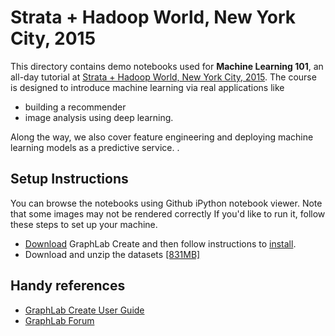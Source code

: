 # Strata + Hadoop World, New York City, 2015

This directory contains demo notebooks used for **Machine Learning 101**, an all-day tutorial at [Strata + Hadoop World, New York City, 2015](http://strataconf.com/big-data-conference-ny-2015/public/schedule/detail/43217).
The course is designed to introduce machine learning via real applications like 
- building a recommender
- image analysis using deep learning. 

Along the way, we also cover feature engineering and deploying machine learning models as a predictive service. .

## Setup Instructions

You can browse the notebooks using Github iPython notebook viewer. Note that some images may not be rendered correctly If you'd like to run it, follow these steps to set up your machine.

- [Download](https://turi.com/download/) GraphLab Create and then follow instructions to [install](https://turi.com/download/install.html).
- Download and unzip the datasets [[831MB]](http://static.turi.com/datasets/ml101_datasets_stratanyc_2015.zip)

## Handy references

- [GraphLab Create User Guide](http://turi.com/learn/userguide)
- [GraphLab Forum](http://forum.turi.com/categories/graphlab-create)
